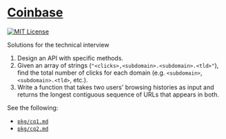 # [Coinbase](https://www.coinbase.com)

[![MIT License](https://img.shields.io/badge/License-MIT-blue.svg)](https://github.com/nickolashkraus/coinbase/blob/master/LICENSE)

Solutions for the technical interview

1. Design an API with specific methods.
2. Given an array of strings (`"<clicks>,<subdomain>.<subdomain>.<tld>"`), find the total number of clicks for each domain (e.g. `<subdomain>`, `<subdomain>.<tld>`, etc.).
3. Write a function that takes two users' browsing histories as input and returns the longest contiguous sequence of URLs that appears in both.

See the following:
* [`pkg/cq1.md`](pkg/cq1.md)
* [`pkg/cq2.md`](pkg/cq2.md)
